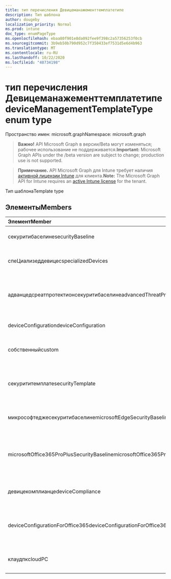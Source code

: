 ```yaml
---
title: тип перечисления Девицеманажементтемплатетипе
description: Тип шаблона
author: dougeby
localization_priority: Normal
ms.prod: intune
doc_type: enumPageType
ms.openlocfilehash: ebaa80f901e8da092fee9f398c2a57356253f0cb
ms.sourcegitcommit: 3b9eb50b790d952c7f350433ef7531d5e6d4b963
ms.translationtype: MT
ms.contentlocale: ru-RU
ms.lasthandoff: 10/22/2020
ms.locfileid: "48734198"
---
```

# <a name="devicemanagementtemplatetype-enum-type"></a><span data-ttu-id="8e550-103">тип перечисления Девицеманажементтемплатетипе</span><span class="sxs-lookup"><span data-stu-id="8e550-103">deviceManagementTemplateType enum type</span></span>

<span data-ttu-id="8e550-104">Пространство имен: microsoft.graph</span><span class="sxs-lookup"><span data-stu-id="8e550-104">Namespace: microsoft.graph</span></span>

> <span data-ttu-id="8e550-105">**Важно!** API Microsoft Graph в версии/Beta могут изменяться; рабочее использование не поддерживается.</span><span class="sxs-lookup"><span data-stu-id="8e550-105">**Important:** Microsoft Graph APIs under the /beta version are subject to change; production use is not supported.</span></span>

> <span data-ttu-id="8e550-106">**Примечание.** API Microsoft Graph для Intune требует наличия [активной лицензии Intune](https://go.microsoft.com/fwlink/?linkid=839381) для клиента.</span><span class="sxs-lookup"><span data-stu-id="8e550-106">**Note:** The Microsoft Graph API for Intune requires an [active Intune license](https://go.microsoft.com/fwlink/?linkid=839381) for the tenant.</span></span>

<span data-ttu-id="8e550-107">Тип шаблона</span><span class="sxs-lookup"><span data-stu-id="8e550-107">Template type</span></span>

## <a name="members"></a><span data-ttu-id="8e550-108">Элементы</span><span class="sxs-lookup"><span data-stu-id="8e550-108">Members</span></span>
|<span data-ttu-id="8e550-109">Элемент</span><span class="sxs-lookup"><span data-stu-id="8e550-109">Member</span></span>|<span data-ttu-id="8e550-110">Значение</span><span class="sxs-lookup"><span data-stu-id="8e550-110">Value</span></span>|<span data-ttu-id="8e550-111">Описание</span><span class="sxs-lookup"><span data-stu-id="8e550-111">Description</span></span>|
|:---|:---|:---|
|<span data-ttu-id="8e550-112">секуритибаселине</span><span class="sxs-lookup"><span data-stu-id="8e550-112">securityBaseline</span></span>|<span data-ttu-id="8e550-113">нуль</span><span class="sxs-lookup"><span data-stu-id="8e550-113">0</span></span>|<span data-ttu-id="8e550-114">Шаблон базового плана безопасности</span><span class="sxs-lookup"><span data-stu-id="8e550-114">Security baseline template</span></span>|
|<span data-ttu-id="8e550-115">спеЦиализеддевицес</span><span class="sxs-lookup"><span data-stu-id="8e550-115">specializedDevices</span></span>|<span data-ttu-id="8e550-116">1,1</span><span class="sxs-lookup"><span data-stu-id="8e550-116">1</span></span>|<span data-ttu-id="8e550-117">Шаблон специализированных устройств</span><span class="sxs-lookup"><span data-stu-id="8e550-117">Specialized devices template</span></span>|
|<span data-ttu-id="8e550-118">адванцедсреатпротектионсекуритибаселине</span><span class="sxs-lookup"><span data-stu-id="8e550-118">advancedThreatProtectionSecurityBaseline</span></span>|<span data-ttu-id="8e550-119">2</span><span class="sxs-lookup"><span data-stu-id="8e550-119">2</span></span>|<span data-ttu-id="8e550-120">Основной шаблон безопасности Advanced Threat protection</span><span class="sxs-lookup"><span data-stu-id="8e550-120">Advanced Threat Protection security baseline template</span></span>|
|<span data-ttu-id="8e550-121">deviceConfiguration</span><span class="sxs-lookup"><span data-stu-id="8e550-121">deviceConfiguration</span></span>|<span data-ttu-id="8e550-122">4</span><span class="sxs-lookup"><span data-stu-id="8e550-122">3</span></span>|<span data-ttu-id="8e550-123">Шаблон конфигурации устройства</span><span class="sxs-lookup"><span data-stu-id="8e550-123">Device configuration template</span></span>|
|<span data-ttu-id="8e550-124">собственный</span><span class="sxs-lookup"><span data-stu-id="8e550-124">custom</span></span>|<span data-ttu-id="8e550-125">4 </span><span class="sxs-lookup"><span data-stu-id="8e550-125">4</span></span>|<span data-ttu-id="8e550-126">Настраиваемый шаблон, определенный администратором</span><span class="sxs-lookup"><span data-stu-id="8e550-126">Custom admin defined template</span></span>|
|<span data-ttu-id="8e550-127">секурититемплате</span><span class="sxs-lookup"><span data-stu-id="8e550-127">securityTemplate</span></span>|<span data-ttu-id="8e550-128">5 </span><span class="sxs-lookup"><span data-stu-id="8e550-128">5</span></span>|<span data-ttu-id="8e550-129">Шаблоны с определенными параметрами безопасности</span><span class="sxs-lookup"><span data-stu-id="8e550-129">Templates containing specific security focused settings</span></span>|
|<span data-ttu-id="8e550-130">микрософтеджесекуритибаселине</span><span class="sxs-lookup"><span data-stu-id="8e550-130">microsoftEdgeSecurityBaseline</span></span>|<span data-ttu-id="8e550-131">6 </span><span class="sxs-lookup"><span data-stu-id="8e550-131">6</span></span>|<span data-ttu-id="8e550-132">Базовый шаблон безопасности Microsoft Edge</span><span class="sxs-lookup"><span data-stu-id="8e550-132">Microsoft Edge security baseline template</span></span>|
|<span data-ttu-id="8e550-133">microsoftOffice365ProPlusSecurityBaseline</span><span class="sxs-lookup"><span data-stu-id="8e550-133">microsoftOffice365ProPlusSecurityBaseline</span></span>|<span data-ttu-id="8e550-134">7 </span><span class="sxs-lookup"><span data-stu-id="8e550-134">7</span></span>|<span data-ttu-id="8e550-135">Базовый шаблон безопасности Microsoft Office 365 профессиональный плюс</span><span class="sxs-lookup"><span data-stu-id="8e550-135">Microsoft Office 365 ProPlus security baseline template</span></span>|
|<span data-ttu-id="8e550-136">девицекомплианце</span><span class="sxs-lookup"><span data-stu-id="8e550-136">deviceCompliance</span></span>|<span data-ttu-id="8e550-137">8 </span><span class="sxs-lookup"><span data-stu-id="8e550-137">8</span></span>|<span data-ttu-id="8e550-138">Шаблон соответствия требованиям устройств</span><span class="sxs-lookup"><span data-stu-id="8e550-138">Device compliance template</span></span>|
|<span data-ttu-id="8e550-139">deviceConfigurationForOffice365</span><span class="sxs-lookup"><span data-stu-id="8e550-139">deviceConfigurationForOffice365</span></span>|<span data-ttu-id="8e550-140">9 </span><span class="sxs-lookup"><span data-stu-id="8e550-140">9</span></span>|<span data-ttu-id="8e550-141">Настройка устройств для параметров Microsoft Office 365</span><span class="sxs-lookup"><span data-stu-id="8e550-141">Device Configuration for Microsoft Office 365 settings</span></span>|
|<span data-ttu-id="8e550-142">клаудпк</span><span class="sxs-lookup"><span data-stu-id="8e550-142">cloudPC</span></span>|<span data-ttu-id="8e550-143">10 </span><span class="sxs-lookup"><span data-stu-id="8e550-143">10</span></span>|<span data-ttu-id="8e550-144">Шаблон базового уровня безопасности для Cloud PC</span><span class="sxs-lookup"><span data-stu-id="8e550-144">Cloud PC security baseline template</span></span>|





